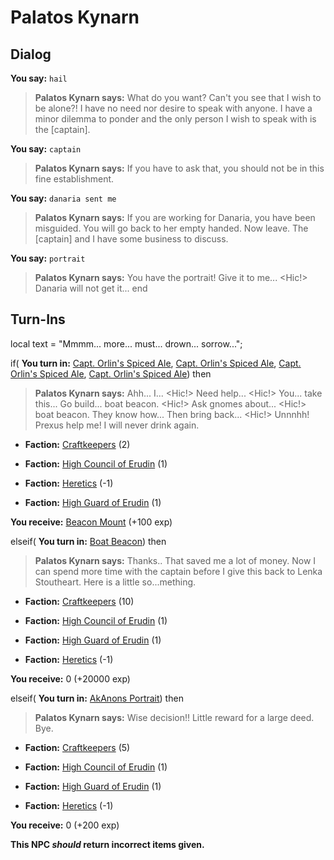 # Palatos Kynarn
## Dialog

**You say:** `hail`



>**Palatos Kynarn says:** What do you want?  Can't you see that I wish to be alone?!  I have no need nor desire to speak with anyone.  I have a minor dilemma to ponder and the only person I wish to speak with is the [captain].

**You say:** `captain`



>**Palatos Kynarn says:** If you have to ask that, you should not be in this fine establishment.

**You say:** `danaria sent me`



>**Palatos Kynarn says:** If you are working for Danaria, you have been misguided. You will go back to her empty handed. Now leave. The [captain] and I have some business to discuss.

**You say:** `portrait`



>**Palatos Kynarn says:** You have the portrait! Give it to me... <Hic!> Danaria will not get it...
end

## Turn-Ins



local text = "Mmmm...  more...  must... drown... sorrow...";


if( **You turn in:** [Capt. Orlin's Spiced Ale](/item/13817), [Capt. Orlin's Spiced Ale](/item/13817), [Capt. Orlin's Spiced Ale](/item/13817), [Capt. Orlin's Spiced Ale](/item/13817)) then 


>**Palatos Kynarn says:** Ahh... I... <Hic!> Need help... <Hic!>  You... take this... Go build... boat beacon. <Hic!>  Ask gnomes about... <Hic!> boat beacon. They know how... Then bring back... <Hic!> Unnnhh! Prexus help me! I will never drink again.







* __Faction:__ [Craftkeepers](/faction/231) (2)


* __Faction:__ [High Council of Erudin](/faction/266) (1)


* __Faction:__ [Heretics](/faction/265) (-1)


* __Faction:__ [High Guard of Erudin](/faction/267) (1)




 **You receive:**  [Beacon Mount](/item/12145) (+100 exp)


elseif( **You turn in:** [Boat Beacon](/item/13818)) then


>**Palatos Kynarn says:** Thanks.. That saved me a lot of money. Now I can spend more time with the captain before I give this back to Lenka Stoutheart. Here is a little so...mething.





* __Faction:__ [Craftkeepers](/faction/231) (10)


* __Faction:__ [High Council of Erudin](/faction/266) (1)


* __Faction:__ [High Guard of Erudin](/faction/267) (1)


* __Faction:__ [Heretics](/faction/265) (-1)


 **You receive:** 0 (+20000 exp)

elseif( **You turn in:** [AkAnons Portrait](/item/12146)) then


>**Palatos Kynarn says:** Wise decision!! Little reward for a large deed. Bye.





* __Faction:__ [Craftkeepers](/faction/231) (5)


* __Faction:__ [High Council of Erudin](/faction/266) (1)


* __Faction:__ [High Guard of Erudin](/faction/267) (1)


* __Faction:__ [Heretics](/faction/265) (-1)


 **You receive:** 0 (+200 exp)

**This NPC *should* return incorrect items given.**






